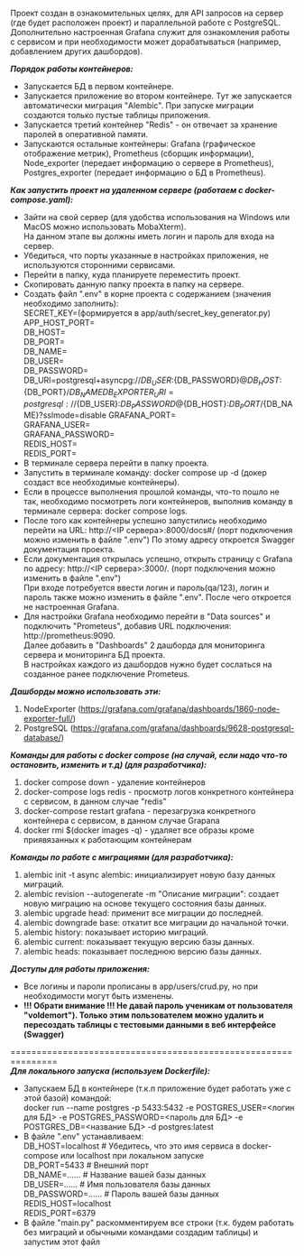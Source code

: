 Проект создан в ознакомительных целях, для API запросов на сервер (где будет расположен проект) 
и параллельной работе с PostgreSQL.   
Дополнительно настроенная Grafana служит для ознакомления работы с сервисом 
и при необходимости может дорабатываться (например, добавлением других дашбордов).

***Порядок работы контейнеров:***
- Запускается БД в первом контейнере.
- Запускается приложение во втором контейнере. Тут же запускается автоматически миграция "Alembic". 
При запуске миграции создаются только пустые таблицы приложения.
- Запускается третий контейнер "Redis" - он отвечает за хранение паролей в оперативной памяти.
- Запускаются остальные контейнеры: Grafana (графическое отображение метрик), Prometheus (сборщик информации), 
Node_exporter (передает информацию о сервере в Prometheus), Postgres_exporter (передает информацию о БД в Prometheus).

***Как запустить проект на удаленном сервере (работаем с docker-compose.yaml):***   
- Зайти на свой сервер (для удобства использования на Windows или MacOS можно использовать MobaXterm).  
На данном этапе вы должны иметь логин и пароль для входа на сервер.
- Убедиться, что порты указанные в настройках приложения, не используются сторонними сервисами. 
- Перейти в папку, куда планируете переместить проект.
- Скопировать данную папку проекта в папку на сервере.
- Создать файл ".env" в корне проекта с содержанием (значения необходимо заполнить):  
SECRET_KEY=(формируется в app/auth/secret_key_generator.py)  
APP_HOST_PORT=  
DB_HOST=  
DB_PORT=  
DB_NAME=  
DB_USER=  
DB_PASSWORD=  
DB_URI=postgresql+asyncpg://${DB_USER}:${DB_PASSWORD}@${DB_HOST}:${DB_PORT}/${DB_NAME}  
DB_EXPORTER_URI=postgresql://${DB_USER}:${DB_PASSWORD}@${DB_HOST}:${DB_PORT}/${DB_NAME}?sslmode=disable 
GRAFANA_PORT=  
GRAFANA_USER=  
GRAFANA_PASSWORD=  
REDIS_HOST=  
REDIS_PORT=
- В терминале сервера перейти в папку проекта.
- Запустить в терминале команду: docker compose up -d (докер создаст все необходимые контейнеры).
- Если в процессе выполнения прошлой команды, что-то пошло не так, необходимо посмотреть логи контейнеров, 
выполнив команду в терминале сервера: docker compose logs.
- После того как контейнеры успешно запустились необходимо перейти на URL:
http://<IP сервера>:8000/docs#/ (порт подключения можно изменить в файле ".env")
По этому адресу откроется Swagger документация проекта.
- Если документация открылась успешно, открыть страницу с Grafana по адресу:
http://<IP сервера>:3000/. (порт подключения можно изменить в файле ".env")  
При входе потребуется ввести логин и пароль(qa/123), логин и пароль также можно изменить в файле ".env".
После чего откроется не настроенная Grafana. 
- Для настройки Grafana необходимо перейти в "Data sources" и подключить "Prometeus", добавив URL подключения: http://prometheus:9090.  
Далее добавить в "Dashboards" 2 дашборда для мониторинга сервера и мониторинга БД проекта.   
В настройках каждого из дашбордов нужно будет сослаться на созданное ранее подключение Prometeus.

***Дашборды можно использовать эти:***  
1. NodeExporter (https://grafana.com/grafana/dashboards/1860-node-exporter-full/)  
2. PostgreSQL (https://grafana.com/grafana/dashboards/9628-postgresql-database/)

***Команды для работы с docker compose (на случай, если надо что-то остановить, изменить и т.д) (для разработчика):***

1. docker compose down - удаление контейнеров
2. docker-compose logs redis - просмотр логов конкретного контейнера с сервисом, в данном случае "redis"
3. docker-compose restart grafana - перезагрузка конкретного контейнера с сервисом, в данном случае Grapana
4. docker rmi $(docker images -q) - удаляет все образы кроме приявязанных к работающим контейнерам


***Команды по работе с миграциями (для разработчика):***

1. alembic init -t async alembic: инициализирует новую базу данных миграций.
2. alembic revision --autogenerate -m "Описание миграции": создает новую миграцию на основе текущего состояния базы данных.
3. alembic upgrade head: применит все миграции до последней.
4. alembic downgrade base: откатит все миграции до начальной точки.
5. alembic history: показывает историю миграций.
6. alembic current: показывает текущую версию базы данных.
7. alembic heads: показывает последнюю версию базы данных.


***Доступы для работы приложения:***
- Все логины и пароли прописаны в app/users/crud.py, но при необходимости могут быть изменены. 
- **!!! Обрати внимание !!! Не давай пароль ученикам от пользователя "voldemort"). Только этим пользователем можно удалить 
и пересоздать таблицы с тестовыми данными в веб интерфейсе (Swagger)**

===============================================================   
***Для локального запуска (используем Dockerfile):***

- Запускаем БД в контейнере (т.к.п приложение будет работать уже с этой базой) командой:  
docker run --name postgres -p 5433:5432 -e POSTGRES_USER=<логин для БД> -e POSTGRES_PASSWORD=<пароль для БД> -e POSTGRES_DB=<название БД> -d postgres:latest
- В файле ".env" устанавливаем:   
DB_HOST=localhost  # Убедитесь, что это имя сервиса в docker-compose или localhost при локальном запуске  
DB_PORT=5433  # Внешний порт  
DB_NAME=......  # Название вашей базы данных  
DB_USER=......  # Имя пользователя базы данных  
DB_PASSWORD=......  # Пароль вашей базы данных 
REDIS_HOST=localhost  
REDIS_PORT=6379  
- В файле "main.py" раскомментируем все строки (т.к. будем работать без миграций и обычными командами создадим таблицы) 
и запустим этот файл 


